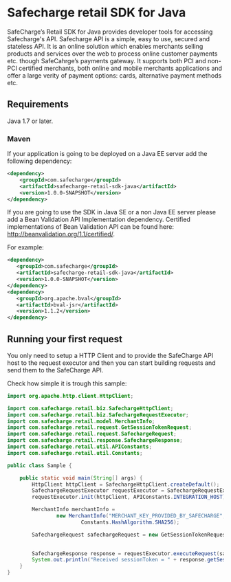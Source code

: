# Safecharge retail SDK for Java

SafeCharge’s Retail SDK for Java provides developer tools for accessing Safecharge's API. Safecharge API is a simple, easy to use, secured and stateless API. 
                                                                                                     It is an online solution which enables merchants selling products and services over the web to process online customer payments etc. though SafeCahrge’s payments gateway.
                                                                                                     It supports both PCI and non-PCI certified merchants, both online and mobile merchants applications and offer a large verity of payment options: cards, alternative payment methods etc.  

## Requirements

Java 1.7 or later.

### Maven

If your application is going to be deployed on a Java EE server add the following dependency:

```xml
<dependency>    
    <groupId>com.safecharge</groupId>
    <artifactId>safecharge-retail-sdk-java</artifactId>
    <version>1.0.0-SNAPSHOT</version>
</dependency>
```

If you are going to use the SDK in Java SE or a non Java EE server please add a Bean Validation API Implementation dependency. Certified implementations of Bean Validation API can be found here: http://beanvalidation.org/1.1/certified/. 

For example:

 ```xml
<dependency>    
    <groupId>com.safecharge</groupId>
    <artifactId>safecharge-retail-sdk-java</artifactId>
    <version>1.0.0-SNAPSHOT</version>
</dependency>
<dependency>
    <groupId>org.apache.bval</groupId>
    <artifactId>bval-jsr</artifactId>
    <version>1.1.2</version>
</dependency>
 ```

## Running your first request

You only need to setup a HTTP Client and to provide the SafeCharge API host to the request executor and then you can start building requests and send them to the SafeCharge API. 

Check how simple it is trough this sample:

```java
import org.apache.http.client.HttpClient;

import com.safecharge.retail.biz.SafechargeHttpClient;
import com.safecharge.retail.biz.SafechargeRequestExecutor;
import com.safecharge.retail.model.MerchantInfo;
import com.safecharge.retail.request.GetSessionTokenRequest;
import com.safecharge.retail.request.SafechargeRequest;
import com.safecharge.retail.response.SafechargeResponse;
import com.safecharge.retail.util.APIConstants;
import com.safecharge.retail.util.Constants;

public class Sample {

    public static void main(String[] args) {
        HttpClient httpClient = SafechargeHttpClient.createDefault();
        SafechargeRequestExecutor requestExecutor = SafechargeRequestExecutor.getInstance();
        requestExecutor.init(httpClient, APIConstants.INTEGRATION_HOST);

        MerchantInfo merchantInfo =
                new MerchantInfo("MERCHANT_KEY_PROVIDED_BY_SAFECHARGE", "MERCHANT_ID_PROVIDED_BY_SAFECHARGE", "MERCHANT_SITE_ID_PROVIDED_BY_SAFECHARGE",
                        Constants.HashAlgorithm.SHA256);

        SafechargeRequest safechargeRequest = new GetSessionTokenRequest.Builder().addMerchantInfo(merchantInfo)
                                                                                  .build();

        SafechargeResponse response = requestExecutor.executeRequest(safechargeRequest);
        System.out.println("Received sessionToken = " + response.getSessionToken());
    }
}
```